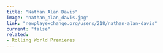 ```yaml
---
title: "Nathan Alan Davis"
image: "nathan_alan_davis.jpg"
link: "newplayexchange.org/users/218/nathan-alan-davis"
current: "false"
related:
- Rolling World Premieres
---
```

